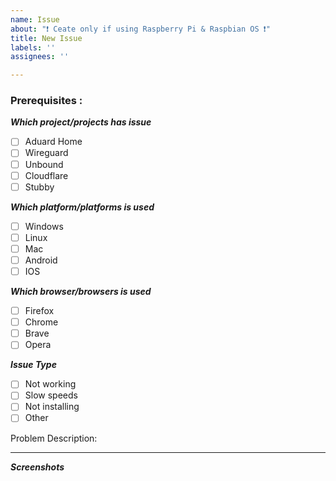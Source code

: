 ```yaml
---
name: Issue
about: "❗ Ceate only if using Raspberry Pi & Raspbian OS ❗"
title: New Issue
labels: ''
assignees: ''

---
```


<!-- Before making issue please meet Prerequisites (❗Required❗) -->

### Prerequisites : <!-- to select : "[X]" -->

**_Which project/projects has issue_**

- [ ] Aduard Home
- [ ] Wireguard
- [ ] Unbound
- [ ] Cloudflare
- [ ] Stubby 

**_Which platform/platforms is used_**

- [ ] Windows
- [ ] Linux
- [ ] Mac
- [ ] Android
- [ ] IOS

**_Which browser/browsers is used_**

- [ ] Firefox
- [ ] Chrome
- [ ] Brave
- [ ] Opera

**_Issue Type_**

- [ ] Not working
- [ ] Slow speeds
- [ ] Not installing
- [ ] Other <!-- explain in problem description -->

Problem Description:

<!-- Explain here -->

---

**_Screenshots_** <!-- (Optional) -->
